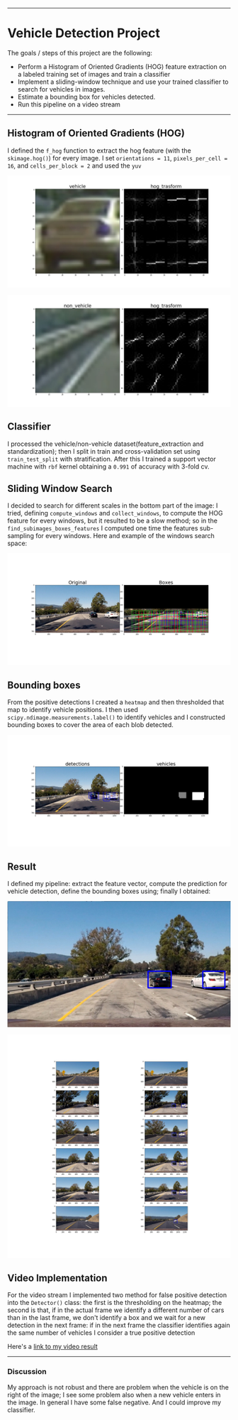 
---

# **Vehicle Detection Project**

The goals / steps of this project are the following:

* Perform a Histogram of Oriented Gradients (HOG) feature extraction on a labeled training set of images and train a classifier
* Implement a sliding-window technique and use your trained classifier to search for vehicles in images.
* Estimate a bounding box for vehicles detected.
* Run this pipeline on a video stream


[//]: # (Image References)
[image1]: ./output_images/pipeline/vehicle.jpg "vehicle"
[image2]: ./output_images/pipeline/non_vehicle.jpg "non_vehicle"
[image3]: ./output_images/pipeline/boxes.jpg "boxes"
[image4]: ./output_images/pipeline/detections.jpg "detected" 
[image5]: ./output_images/pipeline/Cars "cars" 
[image6]: ./output_images/test/test1.jpg 
[image7]: ./output_images/test/test3.jpg 
[image8]: ./output_images/pipeline/pipeline.jpg 
[video1]: ./project_video_output.mp4

---

## Histogram of Oriented Gradients (HOG)

I defined the `f_hog` function to extract the hog feature (with the `skimage.hog()`) for every image.
I set `orientations = 11`, `pixels_per_cell = 16`, and `cells_per_block = 2` and used the `yuv`

![alt text][image1]

![alt text][image2]

## Classifier

I processed the vehicle/non-vehicle dataset(feature_extraction and standardization); then I split in train and cross-validation set using `train_test_split` with stratification.
After this I trained a support vector machine with `rbf` kernel
obtaining a `0.991` of accuracy with 3-fold cv.   

## Sliding Window Search

I decided to search for different scales in the bottom part of the image: I tried, defining `compute_windows` and `collect_windows`, to compute the HOG feature for every windows, but it resulted to be a slow method; so in the `find_subimages_boxes_features` I computed one time the features sub-sampling for every windows.
Here and example of the windows search space:

![alt text][image3]

## Bounding boxes

From the positive detections I created a `heatmap` and then thresholded that map to identify vehicle positions.  I then used `scipy.ndimage.measurements.label()` to identify vehicles and I constructed bounding boxes to cover the area of each blob detected.  

![alt text][image4]

## Result

I defined my pipeline: extract the feature vector, compute the prediction for vehicle detection, define the bounding boxes using; finally I obtained:

![alt text][image6]

![alt text][image8]

## Video Implementation

For the video stream I implemented two method for false positive detection into the `Detector()` class: the first is the thresholding on the heatmap; the second is that, if in the actual frame we identify a different number of cars than in the last frame, we don't identify a box and we wait for a new detection in the next frame: if in the next frame the classifier identifies again the same number of vehicles I consider a true positive detection 

Here's a [link to my video result](./project_video_output.mp4)

---

### Discussion

My approach is not robust and there are problem when the vehicle is on the right of the image; I see some problem also when a new vehicle enters in the image.
In general I have some false negative. And I could improve my classifier.